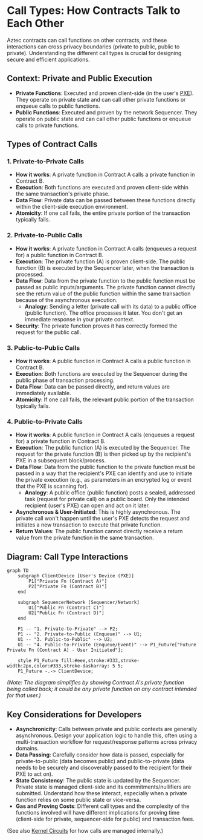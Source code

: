 # Call Types: How Contracts Talk to Each Other

Aztec contracts can call functions on other contracts, and these interactions can cross privacy boundaries (private to public, public to private). Understanding the different call types is crucial for designing secure and efficient applications.

## Context: Private and Public Execution

*   **Private Functions**: Executed and proven client-side (in the user's [PXE](./../ExecutionEnvironment/PXE.md)). They operate on private state and can call other private functions or enqueue calls to public functions.
*   **Public Functions**: Executed and proven by the network Sequencer. They operate on public state and can call other public functions or enqueue calls to private functions.

## Types of Contract Calls

### 1. Private-to-Private Calls
*   **How it works**: A private function in Contract A calls a private function in Contract B.
*   **Execution**: Both functions are executed and proven client-side within the same transaction's private phase.
*   **Data Flow**: Private data can be passed between these functions directly within the client-side execution environment.
*   **Atomicity**: If one call fails, the entire private portion of the transaction typically fails.

### 2. Private-to-Public Calls
*   **How it works**: A private function in Contract A calls (enqueues a request for) a public function in Contract B.
*   **Execution**: The private function (A) is proven client-side. The public function (B) is executed by the Sequencer later, when the transaction is processed.
*   **Data Flow**: Data from the private function to the public function must be passed as public inputs/arguments. The private function cannot directly see the return value of the public function within the same transaction because of the asynchronous execution.
    *   **Analogy**: Sending a letter (private call with its data) to a public office (public function). The office processes it later. You don't get an immediate response in your private context.
*   **Security**: The private function proves it has correctly formed the request for the public call.

### 3. Public-to-Public Calls
*   **How it works**: A public function in Contract A calls a public function in Contract B.
*   **Execution**: Both functions are executed by the Sequencer during the public phase of transaction processing.
*   **Data Flow**: Data can be passed directly, and return values are immediately available.
*   **Atomicity**: If one call fails, the relevant public portion of the transaction typically fails.

### 4. Public-to-Private Calls
*   **How it works**: A public function in Contract A calls (enqueues a request for) a private function in Contract B.
*   **Execution**: The public function (A) is executed by the Sequencer. The request for the private function (B) is then picked up by the recipient's PXE in a subsequent block/process.
*   **Data Flow**: Data from the public function to the private function must be passed in a way that the recipient's PXE can identify and use to initiate the private execution (e.g., as parameters in an encrypted log or event that the PXE is scanning for).
    *   **Analogy**: A public office (public function) posts a sealed, addressed task (request for private call) on a public board. Only the intended recipient (user's PXE) can open and act on it later.
*   **Asynchronous & User-Initiated**: This is highly asynchronous. The private call won't happen until the user's PXE detects the request and initiates a new transaction to execute that private function.
*   **Return Values**: The public function cannot directly receive a return value from the private function in the same transaction.

## Diagram: Call Type Interactions

```mermaid
graph TD
    subgraph ClientDevice [User's Device (PXE)]
        P1["Private Fn (Contract A)"]
        P2["Private Fn (Contract B)"]
    end

    subgraph SequencerNetwork [Sequencer/Network]
        U1["Public Fn (Contract C)"]
        U2["Public Fn (Contract D)"]
    end

    P1 -- "1. Private-to-Private" --> P2;
    P1 -- "2. Private-to-Public (Enqueue)" --> U1;
    U1 -- "3. Public-to-Public" --> U2;
    U1 -- "4. Public-to-Private (Enqueue/Event)" --> P1_Future["Future Private Fn (Contract A) - User Initiated"];
    
    style P1_Future fill:#eee,stroke:#333,stroke-width:2px,color:#333,stroke-dasharray: 5 5;
    P1_Future -.-> ClientDevice;
```
*(Note: The diagram simplifies by showing Contract A's private function being called back; it could be any private function on any contract intended for that user.)*

## Key Considerations for Developers

*   **Asynchronicity**: Calls between private and public contexts are generally asynchronous. Design your application logic to handle this, often using a multi-transaction workflow for request/response patterns across privacy domains.
*   **Data Passing**: Carefully consider how data is passed, especially for private-to-public (data becomes public) and public-to-private (data needs to be securely and discoverably passed to the recipient for their PXE to act on).
*   **State Consistency**: The public state is updated by the Sequencer. Private state is managed client-side and its commitments/nullifiers are submitted. Understand how these interact, especially when a private function relies on some public state or vice-versa.
*   **Gas and Proving Costs**: Different call types and the complexity of the functions involved will have different implications for proving time (client-side for private, sequencer-side for public) and transaction fees.

(See also [Kernel Circuits](./../TransactionsAndKernels/KernelCircuits.md) for how calls are managed internally.) 